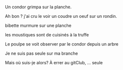 Un condor grimpa sur la planche.

Ah bon ? j'ai cru le voir un coudre un oeuf sur un rondin.

bibette murmure sur une planche

les moustiques sont de cuisinés à la truffe

Le poulpe se voit observer par le condor depuis un arbre

Je ne suis pas seule sur ma branche

Mais où suis-je alors? À errer au gitClub, … seule
